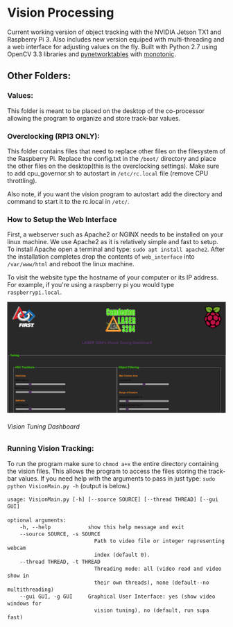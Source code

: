 # Vision Processing
Current working version of object tracking with the NVIDIA Jetson TX1 and Raspberry Pi 3. Also includes new version equiped
with multi-threading and a web interface for adjusting values on the fly. Built with Python 2.7 using OpenCV 3.3 libraries and [pynetworktables](https://github.com/robotpy/pynetworktables) with [monotonic](https://pypi.org/project/monotonic/#files).
## Other Folders:
###  Values:
  This folder is meant to be placed on the desktop of the co-processor allowing the program
  to organize and store track-bar values.
###  Overclocking (RPI3 ONLY):
  This folder contains files that need to replace other files on the filesystem of the Raspberry Pi.
  Replace the config.txt in the `/boot/` directory and place the other files on the desktop(this is the overclocking settings).
  Make sure to add cpu_governor.sh to autostart in `/etc/rc.local` file (remove CPU throttling).
    
Also note, if you want the vision program to autostart add the directory and command to start it to the rc.local in `/etc/`.

###  How to Setup the Web Interface
  First, a webserver such as Apache2 or NGINX needs to be installed on your linux machine. We use Apache2 as it is relatively simple
  and fast to setup. To install Apache open a terminal and type: `sudo apt install apache2`. After the installation completes drop
  the contents of `web_interface` into `/var/www/html` and reboot the linux machine. 
  
  To visit the website type the hostname of your computer or its IP address. For example, if you're using a raspberry pi you
  would type `raspberrypi.local`.
  
  ![alt text](https://github.com/LASER3284/2019-Robot-Code/blob/vision/web_interface/Capture.PNG)
  ###### Vision Tuning Dashboard

### Running Vision Tracking:
  To run the program make sure to `chmod a+x` the entire directory containing the vision files. This allows the program to access 
  the files storing the track-bar values. If you need help with the arguments to pass in just type: `sudo python VisionMain.py -h` (output is below.)
    
```console
usage: VisionMain.py [-h] [--source SOURCE] [--thread THREAD] [--gui GUI]

optional arguments:
    -h, --help            show this help message and exit
    --source SOURCE, -s SOURCE
                            Path to video file or integer representing webcam
                            index (default 0).
    --thread THREAD, -t THREAD
                            Threading mode: all (video read and video show in
                            their own threads), none (default--no multithreading)
    --gui GUI, -g GUI     Graphical User Interface: yes (show video windows for 
                            vision tuning), no (default, run supa fast)
```
